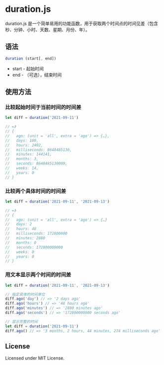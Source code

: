 # duration.js
duration.js 是一个简单易用的功能函数，用于获取两个时间点的时间见差（包含秒、分钟、小时、天数、星期、月份、年）。

## 语法

```js
duration (start[, end])
```

- start - 起始时间
- end - （可选），结束时间

## 使用方法


### 比较起始时间于当前时间的时间差

```js
let diff = duration('2021-09-11')

// =》
// {
//   ago: (unit = 'all', extra = 'ago') => {…},
//   days: 100,
//   hours: 2402,
//   milliseconds: 8648485130,
//   minutes: 144141,
//   months: 3,
//   seconds: 8648485130000,
//   weeks: 14,
//   years: 0
// }
```

### 比较两个具体时间的时间差

```js
let diff = duration('2021-09-11', '2021-09-13')

// =》
// {
//   ago: (unit = 'all', extra = 'ago') => {…}
//   days: 2
//   hours: 48
//   milliseconds: 172800000
//   minutes: 2880
//   months: 0
//   seconds: 172800000000
//   weeks: 0
//   years: 0
// }
```

### 用文本显示两个时间的时间差

```js
let diff = duration('2021-09-11', '2021-09-13')

// 指定具体的时间单位
diff.ago('day') // => '2 days ago'
diff.ago('hours') // => '48 hours ago'
diff.ago('minutes') // => '2880 minutes ago'
diff.ago('seconds') // => '172800000000 seconds ago'

// 显示完整的时间
let diff = duration('2021-09-11')
diff.ago() // => '3 months, 2 hours, 44 minutes, 274 milliseconds ago'
```

## License

Licensed under MIT License.
